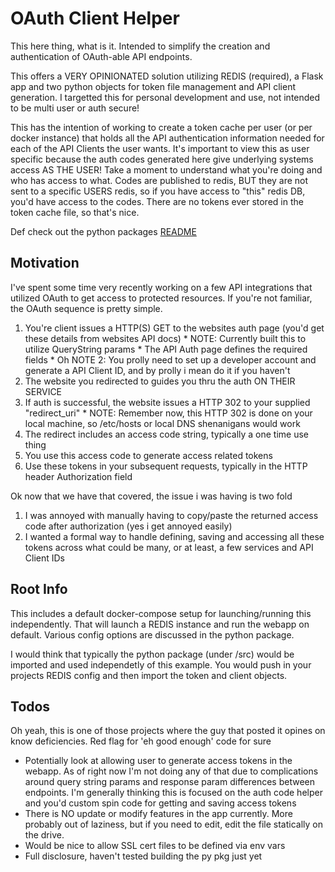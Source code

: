 # OAuth Client Helper

This here thing, what is it.  Intended to simplify the creation and authentication of OAuth-able API endpoints.

This offers a VERY OPINIONATED solution utilizing REDIS (required), a Flask app and two python objects for token file management and API client generation.  I targetted this for personal development and use, not intended to be multi user or auth secure!

This has the intention of working to create a token cache per user (or per docker instance) that holds all the API authentication information needed for each of the API Clients the user wants.  It's important to view this as user specific because the auth codes generated here give underlying systems access AS THE USER!  Take a moment to understand what you're doing and who has access to what.  Codes are published to redis, BUT they are not sent to a specific USERS redis, so if you have access to "this" redis DB, you'd have access to the codes.  There are no tokens ever stored in the token cache file, so that's nice.

Def check out the python packages [README](src/oauth_client/README.md)

## Motivation

I've spent some time very recently working on a few API integrations that utilized OAuth to get access to protected resources.  If you're not familiar, the OAuth sequence is pretty simple.

 1) You're client issues a HTTP(S) GET to the websites auth page (you'd get these details from websites API docs)
        * NOTE:  Currently built this to utilize QueryString params
        * The API Auth page defines the required fields
        * Oh NOTE 2:  You prolly need to set up a developer account and generate a API Client ID, and by prolly i mean do it if you haven't
 2) The website you redirected to guides you thru the auth ON THEIR SERVICE
 3) If auth is successful, the website issues a HTTP 302 to your supplied "redirect_uri"
        * NOTE:  Remember now, this HTTP 302 is done on your local machine, so /etc/hosts or local DNS shenanigans would work
 4) The redirect includes an access code string, typically a one time use thing
 5) You use this access code to generate access related tokens
 6) Use these tokens in your subsequent requests, typically in the HTTP header Authorization field

Ok now that we have that covered, the issue i was having is two fold

 1) I was annoyed with manually having to copy/paste the returned access code after authorization (yes i get annoyed easily)
 2) I wanted a formal way to handle defining, saving and accessing all these tokens across what could be many, or at least, a few services and API Client IDs

## Root Info

This includes a default docker-compose setup for launching/running this independently.  That will launch a REDIS instance and run the webapp on default.  Various config options are discussed in the python package.

I would think that typically the python package (under /src) would be imported and used independetly of this example.  You would push in your projects REDIS config and then import the token and client objects.

## Todos

Oh yeah, this is one of those projects where the guy that posted it opines on know deficiencies.  Red flag for 'eh good enough' code for sure

 * Potentially look at allowing user to generate access tokens in the webapp.  As of right now I'm not doing any of that due to complications around query string params and response param differences between endpoints.  I'm generally thinking this is focused on the auth code helper and you'd custom spin code for getting and saving access tokens
 * There is NO update or modify features in the app currently.  More probably out of laziness, but if you need to edit, edit the file statically on the drive.
 * Would be nice to allow SSL cert files to be defined via env vars
 * Full disclosure, haven't tested building the py pkg just yet